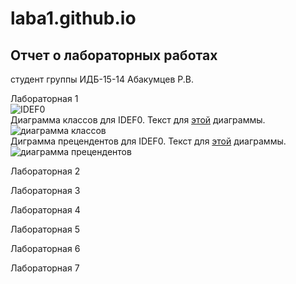 # laba1.github.io  
## Отчет о лабораторных работах  
студент группы ИДБ-15-14 Абакумцев Р.В.  
  
Лабораторная 1  
![IDEF0]()  
Диаграмма классов для IDEF0. Текст для [этой]() диаграммы.  
![диаграмма классов]()   
Диграмма прецендентов для IDEF0. Текст для [этой](https://github.com/AbakumtsevRoman/laba1.github.io/blob/master/%D0%BB%D0%B0%D0%B1%D0%B0%201/%D1%82%D0%B5%D0%BA%D1%81%D1%82%2012.txt) диаграммы.  
![диаграмма прецендентов](https://github.com/AbakumtsevRoman/laba1.github.io/blob/84b9c0e6dd9dd20f63b4430572562c1b1df67471/%D0%BB%D0%B0%D0%B1%D0%B0%201/12.png) 

Лабораторная 2  
  
Лабораторная 3  
  
Лабораторная 4  
  
Лабораторная 5  
  
Лабораторная 6  
  
Лабораторная 7  
  
